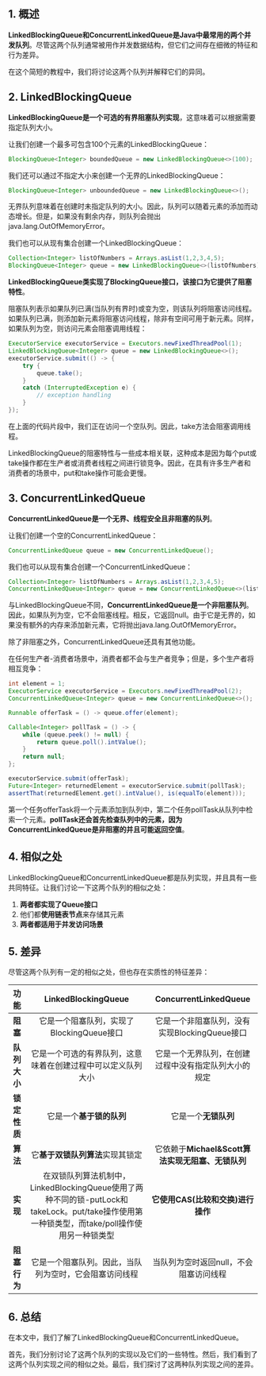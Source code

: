 ## 1. 概述

**LinkedBlockingQueue和ConcurrentLinkedQueue是Java中最常用的两个并发队列**。尽管这两个队列通常被用作并发数据结构，但它们之间存在细微的特征和行为差异。

在这个简短的教程中，我们将讨论这两个队列并解释它们的异同。

## 2. LinkedBlockingQueue

**LinkedBlockingQueue是一个可选的有界阻塞队列实现**，这意味着可以根据需要指定队列大小。

让我们创建一个最多可包含100个元素的LinkedBlockingQueue：

```java
BlockingQueue<Integer> boundedQueue = new LinkedBlockingQueue<>(100);
```

我们还可以通过不指定大小来创建一个无界的LinkedBlockingQueue：

```java
BlockingQueue<Integer> unboundedQueue = new LinkedBlockingQueue<>();
```

无界队列意味着在创建时未指定队列的大小。因此，队列可以随着元素的添加而动态增长。但是，如果没有剩余内存，则队列会抛出java.lang.OutOfMemoryError。

我们也可以从现有集合创建一个LinkedBlockingQueue：

```java
Collection<Integer> listOfNumbers = Arrays.asList(1,2,3,4,5);
BlockingQueue<Integer> queue = new LinkedBlockingQueue<>(listOfNumbers);
```

**LinkedBlockingQueue类实现了BlockingQueue接口，该接口为它提供了阻塞特性**。

阻塞队列表示如果队列已满(当队列有界时)或变为空，则该队列将阻塞访问线程。如果队列已满，则添加新元素将阻塞访问线程，除非有空间可用于新元素。同样，如果队列为空，则访问元素会阻塞调用线程：

```java
ExecutorService executorService = Executors.newFixedThreadPool(1);
LinkedBlockingQueue<Integer> queue = new LinkedBlockingQueue<>();
executorService.submit(() -> {
    try {
        queue.take();
    } 
    catch (InterruptedException e) {
        // exception handling
    }
});
```

在上面的代码片段中，我们正在访问一个空队列。因此，take方法会阻塞调用线程。

LinkedBlockingQueue的阻塞特性与一些成本相关联，这种成本是因为每个put或take操作都在生产者或消费者线程之间进行锁竞争。因此，在具有许多生产者和消费者的场景中，put和take操作可能会更慢。

## 3. ConcurrentLinkedQueue

**ConcurrentLinkedQueue是一个无界、线程安全且非阻塞的队列**。

让我们创建一个空的ConcurrentLinkedQueue：

```java
ConcurrentLinkedQueue queue = new ConcurrentLinkedQueue();
```

我们也可以从现有集合创建一个ConcurrentLinkedQueue：

```java
Collection<Integer> listOfNumbers = Arrays.asList(1,2,3,4,5);
ConcurrentLinkedQueue<Integer> queue = new ConcurrentLinkedQueue<>(listOfNumbers);
```

与LinkedBlockingQueue不同，**ConcurrentLinkedQueue是一个非阻塞队列**。因此，如果队列为空，它不会阻塞线程。相反，它返回null。由于它是无界的，如果没有额外的内存来添加新元素，它将抛出java.lang.OutOfMemoryError。

除了非阻塞之外，ConcurrentLinkedQueue还具有其他功能。

在任何生产者-消费者场景中，消费者都不会与生产者竞争；但是，多个生产者将相互竞争：

```java
int element = 1;
ExecutorService executorService = Executors.newFixedThreadPool(2);
ConcurrentLinkedQueue<Integer> queue = new ConcurrentLinkedQueue<>();

Runnable offerTask = () -> queue.offer(element);

Callable<Integer> pollTask = () -> {
    while (queue.peek() != null) {
        return queue.poll().intValue();
    }
    return null;
};

executorService.submit(offerTask);
Future<Integer> returnedElement = executorService.submit(pollTask);
assertThat(returnedElement.get().intValue(), is(equalTo(element)));
```

第一个任务offerTask将一个元素添加到队列中，第二个任务pollTask从队列中检索一个元素。**pollTask还会首先检查队列中的元素，因为ConcurrentLinkedQueue是非阻塞的并且可能返回空值**。

## 4. 相似之处

LinkedBlockingQueue和ConcurrentLinkedQueue都是队列实现，并且具有一些共同特征。让我们讨论一下这两个队列的相似之处：

1. **两者都实现了Queue接口**
2. 他们都**使用链表节点**来存储其元素
3. **两者都适用于并发访问场景**

## 5. 差异

尽管这两个队列有一定的相似之处，但也存在实质性的特征差异：

|  功能  |                                         LinkedBlockingQueue                                          |        ConcurrentLinkedQueue        |
|:----:|:----------------------------------------------------------------------------------------------------:|:-----------------------------------:|
|  **阻塞**  |                                     它是一个阻塞队列，实现了BlockingQueue接口                                      |    它是一个非阻塞队列，没有实现BlockingQueue接口    |
| **队列大小** |                                    它是一个可选的有界队列，这意味着在创建过程中可以定义队列大小                                    |     它是一个无界队列，在创建过程中没有指定队列大小的规定     |
| **锁定性质** |                                              它是一个**基于锁的队列**                                              |                它是一个**无锁队列**             |
|  **算法**  |                                            它**基于双锁队列算法**实现其锁定                                            |    它依赖于**Michael&Scott算法实现无阻塞、无锁队列**    |
|  **实现**  |   在双锁队列算法机制中，LinkedBlockingQueue使用了两种不同的锁-putLock和takeLock。put/take操作使用第一种锁类型，而take/poll操作使用另一种锁类型   |          **它使用CAS(比较和交换)进行操作**          |
| **阻塞行为** |                                     它是一个阻塞队列。因此，当队列为空时，它会阻塞访问线程                                      |        当队列为空时返回null，不会阻塞访问线程        |


## 6. 总结

在本文中，我们了解了LinkedBlockingQueue和ConcurrentLinkedQueue。

首先，我们分别讨论了这两个队列的实现以及它们的一些特性。然后，我们看到了这两个队列实现之间的相似之处。最后，我们探讨了这两种队列实现之间的差异。